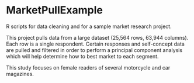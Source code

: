 # MarketPullExample
R scripts for data cleaning and for a sample market research project.

This project pulls data from a large dataset (25,564 rows, 63,944 columns). Each row is a single respondent. Certain responses and self-concept data are pulled and filtered in order to perform a principal component analysis which will help determine how to best market to each segment.

This study focuses on female readers of several motorcycle and car magazines.
